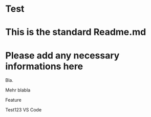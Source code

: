 # Test
# This is the standard Readme.md
# Please add any necessary informations here

Bla.

Mehr blabla

Feature

Test123 VS Code